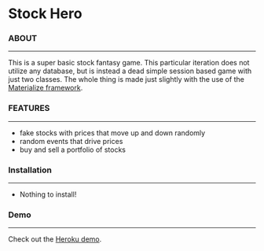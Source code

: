 # Stock Hero

### ABOUT
--------------------
This is a super basic stock fantasy game. This particular iteration does not utilize any database, but is instead a dead simple session based game with just two classes. The whole thing is made just slightly with the use of the [Materialize framework](http://materializecss.com).

### FEATURES
--------------------
* fake stocks with prices that move up and down randomly
* random events that drive prices
* buy and sell a portfolio of stocks

### Installation
--------------------
* Nothing to install!

### Demo
--------------------
Check out the [Heroku demo](https://stock-hero.herokuapp.com/).

